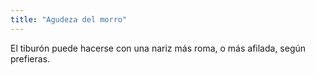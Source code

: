 ```yaml
---
title: "Agudeza del morro"
---
```


El tiburón puede hacerse con una nariz más roma, o más afilada, según prefieras.




